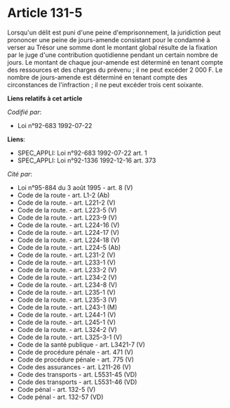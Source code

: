 # Article 131-5

Lorsqu'un délit est puni d'une peine d'emprisonnement, la juridiction peut prononcer une peine de jours-amende consistant
pour le condamné à verser au Trésor une somme dont le montant global résulte de la fixation par le juge d'une contribution
quotidienne pendant un certain nombre de jours. Le montant de chaque jour-amende est déterminé en tenant compte des
ressources et des charges du prévenu ; il ne peut excéder 2 000 F. Le nombre de jours-amende est déterminé en tenant compte
des circonstances de l'infraction ; il ne peut excéder trois cent soixante.

**Liens relatifs à cet article**

_Codifié par_:

  - Loi n°92-683 1992-07-22

**Liens**:

  - SPEC_APPLI: Loi n°92-683 1992-07-22 art. 1
  - SPEC_APPLI: Loi n°92-1336 1992-12-16 art. 373

_Cité par_:

  - Loi n°95-884 du 3 août 1995 - art. 8 (V)
  - Code de la route - art. L1-2 (Ab)
  - Code de la route. - art. L221-2 (V)
  - Code de la route. - art. L223-5 (V)
  - Code de la route. - art. L223-9 (V)
  - Code de la route. - art. L224-16 (V)
  - Code de la route. - art. L224-17 (V)
  - Code de la route. - art. L224-18 (V)
  - Code de la route. - art. L224-5 (Ab)
  - Code de la route. - art. L231-2 (V)
  - Code de la route. - art. L233-1 (V)
  - Code de la route. - art. L233-2 (V)
  - Code de la route. - art. L234-2 (V)
  - Code de la route. - art. L234-8 (V)
  - Code de la route. - art. L235-1 (V)
  - Code de la route. - art. L235-3 (V)
  - Code de la route. - art. L243-1 (M)
  - Code de la route. - art. L244-1 (V)
  - Code de la route. - art. L245-1 (V)
  - Code de la route. - art. L324-2 (V)
  - Code de la route. - art. L325-3-1 (V)
  - Code de la santé publique - art. L3421-7 (V)
  - Code de procédure pénale - art. 471 (V)
  - Code de procédure pénale - art. 775 (V)
  - Code des assurances - art. L211-26 (V)
  - Code des transports - art. L5531-45 (VD)
  - Code des transports - art. L5531-46 (VD)
  - Code pénal - art. 132-5 (V)
  - Code pénal - art. 132-57 (VD)
